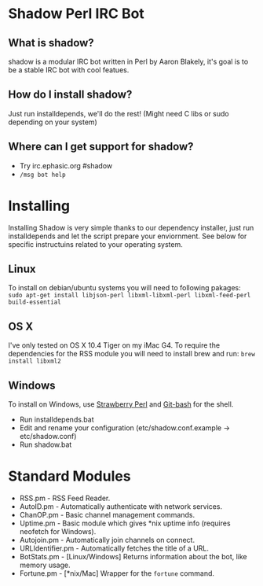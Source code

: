 # Shadow Perl IRC Bot

## What is shadow?
shadow is a modular IRC bot written in Perl by Aaron Blakely, it's goal is to be a stable IRC bot with cool featues.

## How do I install shadow?
  Just run installdepends, we'll do the rest! (Might need C libs or sudo depending on your system)

## Where can I get support for shadow?
  * Try irc.ephasic.org #shadow
  * `/msg bot help` 


# Installing
Installing Shadow is very simple thanks to our dependency installer, just run installdepends and let the script prepare your enviornment.  See below for specific instructuins related to your operating system.

## Linux
To install on debian/ubuntu systems you will need to following pakages:
`sudo apt-get install libjson-perl libxml-libxml-perl libxml-feed-perl build-essential`

## OS X
I've only tested on OS X 10.4 Tiger on my iMac G4.  To require the dependencies
for the RSS module you will need to install brew and run:
`brew install libxml2`

## Windows
To install on Windows, use [Strawberry Perl](https://strawberryperl.com) and [Git-bash](https://git-scm.com/download/win) for the shell.
  - Run installdepends.bat
  - Edit and rename your configuration (etc/shadow.conf.example -> etc/shadow.conf)
  - Run shadow.bat


# Standard Modules
* RSS.pm - RSS Feed Reader.
* AutoID.pm - Automatically authenticate with network services.
* ChanOP.pm - Basic channel management commands.
* Uptime.pm - Basic module which gives *nix uptime info (requires neofetch for Windows).
* Autojoin.pm - Automatically join channels on connect.
* URLIdentifier.pm - Automatically fetches the title of a URL.
* BotStats.pm - [Linux/Windows] Returns information about the bot, like memory usage.
* Fortune.pm - [*nix/Mac] Wrapper for the `fortune` command.
